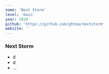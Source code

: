 ```yaml
---
name: 'Next Storm'
level: 'main'
year: 2020
github: 'https://github.com/ghtea/nextstorm'
website: ''
---
```


### Next Storm

- d
- d
- ...